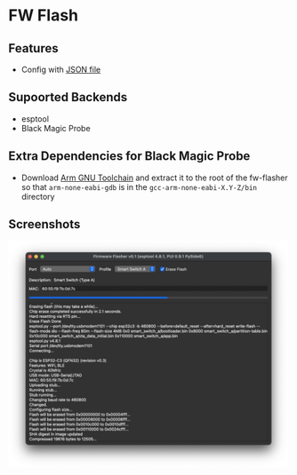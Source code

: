 # FW Flash
## Features
* Config with [JSON file](https://github.com/buganini/Fw-Flasher/blob/main/manifest.json)
## Supoorted Backends
* esptool
* Black Magic Probe

## Extra Dependencies for Black Magic Probe
* Download [Arm GNU Toolchain](https://developer.arm.com/downloads/-/gnu-rm) and extract it to the root of the fw-flasher so that `arm-none-eabi-gdb` is in the `gcc-arm-none-eabi-X.Y-Z/bin` directory

## Screenshots
![Flashing](screenshots/flashing.png)